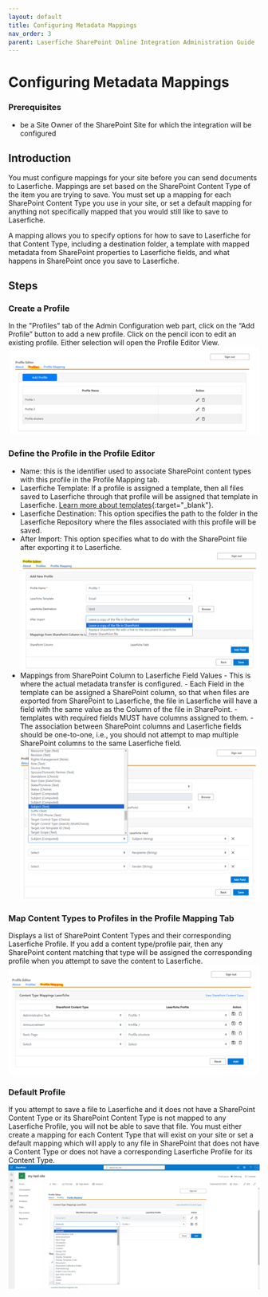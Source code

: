 ```yaml
---
layout: default
title: Configuring Metadata Mappings
nav_order: 3
parent: Laserfiche SharePoint Online Integration Administration Guide
---
```


# Configuring Metadata Mappings

### Prerequisites

- be a Site Owner of the SharePoint Site for which the integration will be configured

## Introduction

You must configure mappings for your site before you can send documents to Laserfiche. Mappings are set based on the SharePoint Content Type of the item you are trying to save. You must set up a mapping for each SharePoint Content Type you use in your site, or set a default mapping for anything not specifically mapped that you would still like to save to Laserfiche.

A mapping allows you to specify options for how to save to Laserfiche for that Content Type, including a destination folder, a template with mapped metadata from SharePoint properties to Laserfiche fields, and what happens in SharePoint once you save to Laserfiche.

## Steps

### Create a Profile

In the "Profiles" tab of the Admin Configuration web part, click on the “Add Profile” button to add a new profile. Click on the pencil icon to edit an existing profile. Either selection will open the Profile Editor View.
<a href="../assets/images/profileTab.png"><img src="../assets/images/profileTab.png"></a>

### Define the Profile in the Profile Editor

- Name: this is the identifier used to associate SharePoint content types with this profile in the Profile Mapping tab.
- Laserfiche Template: If a profile is assigned a template, then all files saved to Laserfiche through that profile will be assigned that template in Laserfiche. [Learn more about templates](https://doc.laserfiche.com/laserfiche.documentation/en-us/Content/Fields_and_Templates.html){:target="_blank"}.
- Laserfiche Destination: This option specifies the path to the folder in the Laserfiche Repository where the files associated with this profile will be saved.
- After Import: This option specifies what to do with the SharePoint file after exporting it to Laserfiche.
  <a href="../assets/images/profileEditor.png"><img src="../assets/images/profileEditor.png"></a>
- Mappings from SharePoint Column to Laserfiche Field Values - This is where the actual metadata transfer is configured. - Each Field in the template can be assigned a SharePoint column, so that when files are exported from SharePoint to Laserfiche, the file in Laserfiche will have a field with the same value as the Column of the file in SharePoint. - templates with required fields MUST have columns assigned to them. - The association between SharePoint columns and Laserfiche fields should be one-to-one, i.e., you should not attempt to map multiple SharePoint columns to the same Laserfiche field.
  <a href="../assets/images/metadataMapping.png"><img src="../assets/images/metadataMapping.png"></a>

### Map Content Types to Profiles in the Profile Mapping Tab

Displays a list of SharePoint Content Types and their corresponding Laserfiche Profile. If you add a content type/profile pair, then
any SharePoint content matching that type will be assigned the corresponding profile when you attempt to save the content to Laserfiche.
<a href="../assets/images/profileMappingTab.png"><img src="../assets/images/profileMappingTab.png"></a>

### Default Profile

If you attempt to save a file to Laserfiche and it does not have a SharePoint Content Type or its SharePoint Content Type is not mapped to any Laserfiche Profile, you will not be able to save that file. You must either create a mapping for each Content Type that will exist on your site or set a default mapping which will apply to any file in SharePoint that does not have a Content Type or does not have a corresponding Laserfiche Profile for its Content Type.
<a href="../assets/images/defaultMapping.png"><img src="../assets/images/defaultMapping.png"></a>
